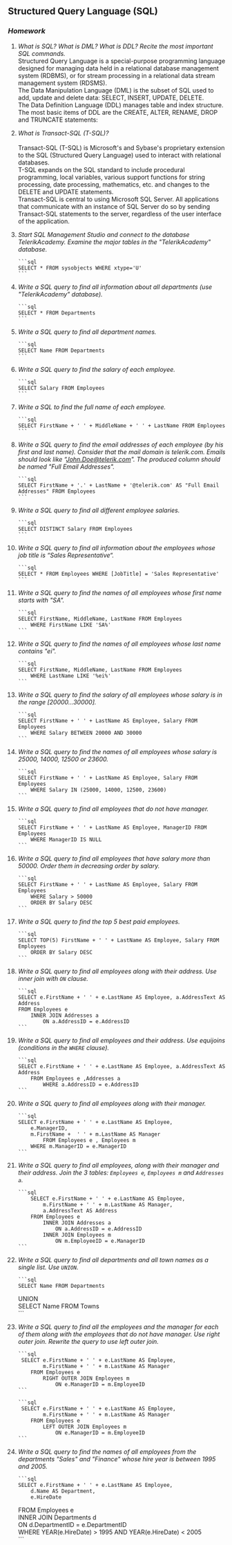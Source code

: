 ## Structured Query Language (SQL)
### _Homework_

1.	_What is SQL? What is DML? What is DDL? Recite the most important SQL commands._ <br /> 
        Structured Query Language is a special-purpose programming language designed for managing data held in a relational database management system (RDBMS), or for stream processing in a relational data stream management system (RDSMS).   
        The Data Manipulation Language (DML) is the subset of SQL used to add, update and delete data: SELECT, INSERT, UPDATE, DELETE.   
        The Data Definition Language (DDL) manages table and index structure. The most basic items of DDL are the CREATE, ALTER, RENAME, DROP and TRUNCATE statements:   
2.	_What is Transact-SQL (T-SQL)?_ <br />    
        Transact-SQL (T-SQL) is Microsoft's and Sybase's proprietary extension to the SQL (Structured Query Language) used to interact with relational databases.   
        T-SQL expands on the SQL standard to include procedural programming, local variables, various support functions for string processing, date processing, mathematics, etc. and changes to the DELETE and UPDATE statements.   
        Transact-SQL is central to using Microsoft SQL Server. All applications that communicate with an instance of SQL Server do so by sending Transact-SQL statements to the server, regardless of the user interface of the application.   
3.	_Start SQL Management Studio and connect to the database TelerikAcademy. Examine the major tables in the "TelerikAcademy" database._ <br />    
        
        ```sql   
        SELECT * FROM sysobjects WHERE xtype='U'    
        ```   
4.	_Write a SQL query to find all information about all departments (use "TelerikAcademy" database)._ <br />    
        
        ```sql   
        SELECT * FROM Departments   
        ```   
5.	_Write a SQL query to find all department names._ <br />    
        
        ```sql   
        SELECT Name FROM Departments   
        ```   
6.	_Write a SQL query to find the salary of each employee._ <br />    
        
        ```sql   
        SELECT Salary FROM Employees   
        ```   
7.	_Write a SQL to find the full name of each employee._ <br />    
        
        ```sql   
        SELECT FirstName + ' ' + MiddleName + ' ' + LastName FROM Employees   
        ```   
8.	_Write a SQL query to find the email addresses of each employee (by his first and last name). Consider that the mail domain is telerik.com. Emails should look like “John.Doe@telerik.com". The produced column should be named "Full Email Addresses"._ <br />    
        
        ```sql   
        SELECT FirstName + '.' + LastName + '@telerik.com' AS "Full Email Addresses" FROM Employees   
        ```   
9.	_Write a SQL query to find all different employee salaries._ <br />    
        
        ```sql   
        SELECT DISTINCT Salary FROM Employees   
        ```   
10.	_Write a SQL query to find all information about the employees whose job title is “Sales Representative“._ <br />    
        
        ```sql   
        SELECT * FROM Employees WHERE [JobTitle] = 'Sales Representative'   
        ```   
11.	_Write a SQL query to find the names of all employees whose first name starts with "SA"._ <br />    
        
        ```sql   
        SELECT FirstName, MiddleName, LastName FROM Employees    
            WHERE FirstName LIKE 'SA%'    
        ```   
12.	_Write a SQL query to find the names of all employees whose last name contains "ei"._ <br />    
        
        ```sql   
        SELECT FirstName, MiddleName, LastName FROM Employees    
            WHERE LastName LIKE '%ei%'    
        ```   
13.	_Write a SQL query to find the salary of all employees whose salary is in the range [20000…30000]._ <br />    
        
        ```sql   
        SELECT FirstName + ' ' + LastName AS Employee, Salary FROM Employees    
            WHERE Salary BETWEEN 20000 AND 30000   
        ```   
14.	_Write a SQL query to find the names of all employees whose salary is 25000, 14000, 12500 or 23600._ <br />    
        
        ```sql   
        SELECT FirstName + ' ' + LastName AS Employee, Salary FROM Employees    
            WHERE Salary IN (25000, 14000, 12500, 23600)   
        ```   
15.	_Write a SQL query to find all employees that do not have manager._ <br />    
        
        ```sql   
        SELECT FirstName + ' ' + LastName AS Employee, ManagerID FROM Employees    
            WHERE ManagerID IS NULL   
        ```   
16.	_Write a SQL query to find all employees that have salary more than 50000. Order them in decreasing order by salary._ <br /> 
        
        ```sql 
        SELECT FirstName + ' ' + LastName AS Employee, Salary FROM Employees    
            WHERE Salary > 50000   
            ORDER BY Salary DESC   
        ```
17. _Write a SQL query to find the top 5 best paid employees._ <br /> 
        
        ```sql
        SELECT TOP(5) FirstName + ' ' + LastName AS Employee, Salary FROM Employees    
            ORDER BY Salary DESC    
        ```
18.	_Write a SQL query to find all employees along with their address. Use inner join with `ON` clause._ <br /> 
        
        ```sql
        SELECT e.FirstName + ' ' + e.LastName AS Employee, a.AddressText AS Address   
        FROM Employees e     
            INNER JOIN Addresses a     
                ON a.AddressID = e.AddressID   
        ```
19.	_Write a SQL query to find all employees and their address. Use equijoins (conditions in the `WHERE` clause)._ <br /> 
        
        ```sql
        SELECT e.FirstName + ' ' + e.LastName AS Employee, a.AddressText AS Address   
            FROM Employees e ,Addresses a   
                WHERE a.AddressID = e.AddressID   
        ```
20. _Write a SQL query to find all employees along with their manager._ <br /> 
        
        ```sql
        SELECT e.FirstName + ' ' + e.LastName AS Employee,    
			e.ManagerID,   
			m.FirstName +  ' ' + m.LastName AS Manager   
                FROM Employees e , Employees m   
			WHERE m.ManagerID = e.ManagerID   
        ```
21.	_Write a SQL query to find all employees, along with their manager and their address. Join the 3 tables: `Employees e`, `Employees m` and `Addresses a`._ <br /> 
        
        ```sql
            SELECT e.FirstName + ' ' + e.LastName AS Employee,    
				m.FirstName + ' ' + m.LastName AS Manager,   
				a.AddressText AS Address	   			
		    FROM Employees e   
				INNER JOIN Addresses a   
					ON a.AddressID = e.AddressID   
				INNER JOIN Employees m   
					ON m.EmployeeID = e.ManagerID   
        ```
22.	_Write a SQL query to find all departments and all town names as a single list. Use `UNION`._ <br /> 
        
        ```sql
        SELECT Name FROM Departments   
	UNION   
	SELECT Name FROM Towns   
        ```
23.	_Write a SQL query to find all the employees and the manager for each of them along with the employees that do not have manager. Use right outer join. Rewrite the query to use left outer join._ <br /> 
        
        ```sql
         SELECT e.FirstName + ' ' + e.LastName AS Employee,   
		        m.FirstName + ' ' + m.LastName AS Manager   
            FROM Employees e   
	            RIGHT OUTER JOIN Employees m   
		            ON e.ManagerID = m.EmployeeID   
        ```
        
        ```sql
         SELECT e.FirstName + ' ' + e.LastName AS Employee,   
		        m.FirstName + ' ' + m.LastName AS Manager   
            FROM Employees e   
	            LEFT OUTER JOIN Employees m   
		            ON e.ManagerID = m.EmployeeID   
        ```
24. _Write a SQL query to find the names of all employees from the departments "Sales" and "Finance" whose hire year is between 1995 and 2005._ <br /> 
        
        ```sql
        SELECT e.FirstName + ' ' + e.LastName AS Employee,   
		    d.Name AS Department,   
		    e.HireDate
    FROM Employees e   
 	    INNER JOIN Departments d   
		    ON d.DepartmentID = e.DepartmentID   
	WHERE YEAR(e.HireDate) > 1995 AND YEAR(e.HireDate) < 2005   
        ```
